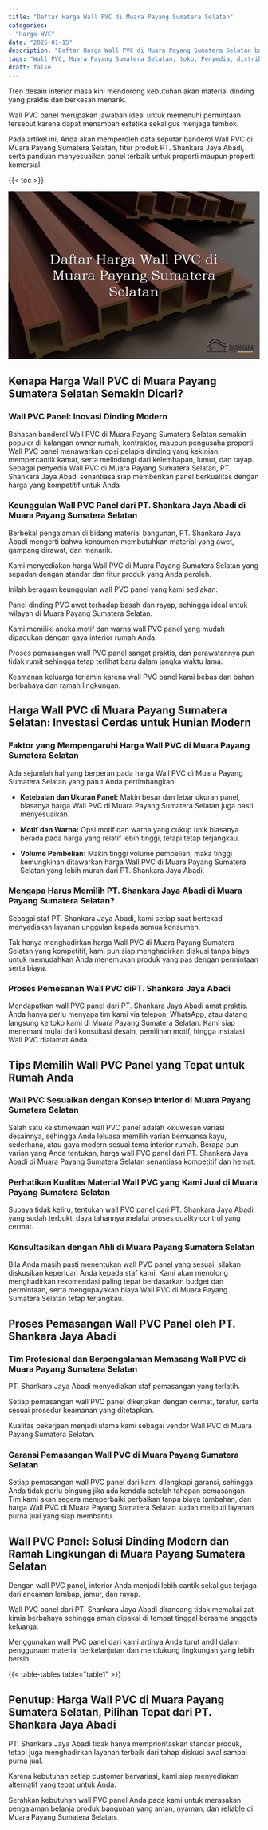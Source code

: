 ```yaml
---
title: "Daftar Harga Wall PVC di Muara Payang Sumatera Selatan"
categories: 
- "Harga-WVC"
date: "2025-01-15"
description: "Daftar Harga Wall PVC di Muara Payang Sumatera Selatan bagi hunian, office, serta ritel. Produk berkualitas, variasi motif, warna modern, beserta layanan penempatan oleh teknisi profesional dan kepastian resmi!|Layanan distribusi Wall PVC di Muara Payang Sumatera Selatan untuk kebutuhan hunian, kantor, maupun ritel, beserta produk terbaik dan penempatan oleh tenaga ahli profesional dan garansi resmi.|Pilihan Wall PVC di Muara Payang Sumatera Selatan yang terpercaya untuk hunian, kantor, dan ritel, dengan material terbaik dan penempatan oleh tenaga ahli ahli serta garansi resmi.|Penjualan Wall PVC di Muara Payang Sumatera Selatan bagi hunian, perkantoran, serta ritel, dengan panel terbaik dan pemasangan ditangani oleh teknisi profesional, lengkap dengan kepastian resmi.}"
tags: "Wall PVC, Muara Payang Sumatera Selatan, toko, Penyedia, distributor"
draft: false
---
```


Tren desain interior masa kini mendorong kebutuhan akan material dinding yang praktis dan berkesan menarik.

Wall PVC panel merupakan jawaban ideal untuk memenuhi permintaan tersebut karena dapat menambah estetika sekaligus menjaga tembok.

Pada artikel ini, Anda akan memperoleh data seputar banderol Wall PVC di Muara Payang Sumatera Selatan, fitur produk PT. Shankara Jaya Abadi, serta panduan menyesuaikan panel terbaik untuk properti maupun properti komersial.

{{< toc >}}

![Daftar Harga Wall PVC di Muara Payang Sumatera Selatan](/images/Harga-WVC/Daftar-Harga-Wall-PVC-di-Muara-Payang-Sumatera-Selatan.png)


## Kenapa Harga Wall PVC di Muara Payang Sumatera Selatan Semakin Dicari?

### Wall PVC Panel: Inovasi Dinding Modern

Bahasan banderol Wall PVC di Muara Payang Sumatera Selatan semakin populer di kalangan owner rumah, kontraktor, maupun pengusaha properti. Wall PVC panel menawarkan opsi pelapis dinding yang kekinian, mempercantik kamar, serta melindungi dari kelembapan, lumut, dan rayap. Sebagai penyedia Wall PVC di Muara Payang Sumatera Selatan, PT. Shankara Jaya Abadi senantiasa siap memberikan panel berkualitas dengan harga yang kompetitif untuk Anda

### Keunggulan Wall PVC Panel dari PT. Shankara Jaya Abadi di Muara Payang Sumatera Selatan

Berbekal pengalaman di bidang material bangunan, PT. Shankara Jaya Abadi mengerti bahwa konsumen membutuhkan material yang awet, gampang dirawat, dan menarik.

Kami menyediakan harga Wall PVC di Muara Payang Sumatera Selatan yang sepadan dengan standar dan fitur produk yang Anda peroleh.

Inilah beragam keunggulan wall PVC panel yang kami sediakan:

Panel dinding PVC awet terhadap basah dan rayap, sehingga ideal untuk wilayah di Muara Payang Sumatera Selatan.

Kami memiliki aneka motif dan warna wall PVC panel yang mudah dipadukan dengan gaya interior rumah Anda.

Proses pemasangan wall PVC panel sangat praktis, dan perawatannya pun tidak rumit sehingga tetap terlihat baru dalam jangka waktu lama.

Keamanan keluarga terjamin karena wall PVC panel kami bebas dari bahan berbahaya dan ramah lingkungan.

## Harga Wall PVC di Muara Payang Sumatera Selatan: Investasi Cerdas untuk Hunian Modern

### Faktor yang Mempengaruhi Harga Wall PVC di Muara Payang Sumatera Selatan

Ada sejumlah hal yang berperan pada harga Wall PVC di Muara Payang Sumatera Selatan yang patut Anda pertimbangkan.

- **Ketebalan dan Ukuran Panel:** Makin besar dan lebar ukuran panel, biasanya harga Wall PVC di Muara Payang Sumatera Selatan juga pasti menyesuaikan.

- **Motif dan Warna:** Opsi motif dan warna yang cukup unik biasanya berada pada harga yang relatif lebih tinggi, tetapi tetap terjangkau.

- **Volume Pembelian:** Makin tinggi volume pembelian, maka tinggi kemungkinan ditawarkan harga Wall PVC di Muara Payang Sumatera Selatan yang lebih murah dari PT. Shankara Jaya Abadi.

### Mengapa Harus Memilih PT. Shankara Jaya Abadi di Muara Payang Sumatera Selatan?

Sebagai staf PT. Shankara Jaya Abadi, kami setiap saat bertekad menyediakan layanan unggulan kepada semua konsumen.

Tak hanya menghadirkan harga Wall PVC di Muara Payang Sumatera Selatan yang kompetitif, kami pun siap menghadirkan diskusi tanpa biaya untuk memudahkan Anda menemukan produk yang pas dengan permintaan serta biaya.

### Proses Pemesanan Wall PVC diPT. Shankara Jaya Abadi

Mendapatkan wall PVC panel dari PT. Shankara Jaya Abadi amat praktis. Anda hanya perlu menyapa tim kami via telepon, WhatsApp, atau datang langsung ke toko kami di Muara Payang Sumatera Selatan. Kami siap menemani mulai dari konsultasi desain, pemilihan motif, hingga instalasi Wall PVC dialamat Anda.

## Tips Memilih Wall PVC Panel yang Tepat untuk Rumah Anda

### Wall PVC Sesuaikan dengan Konsep Interior di Muara Payang Sumatera Selatan

Salah satu keistimewaan wall PVC panel adalah keluwesan variasi desainnya, sehingga Anda leluasa memilih varian bernuansa kayu, sederhana, atau gaya modern sesuai tema interior rumah. Berapa pun varian yang Anda tentukan, harga wall PVC panel dari PT. Shankara Jaya Abadi di Muara Payang Sumatera Selatan senantiasa kompetitif dan hemat.

### Perhatikan Kualitas Material Wall PVC yang Kami Jual di Muara Payang Sumatera Selatan

Supaya tidak keliru, tentukan wall PVC panel dari PT. Shankara Jaya Abadi yang sudah terbukti daya tahannya melalui proses quality control yang cermat.

### Konsultasikan dengan Ahli di Muara Payang Sumatera Selatan

Bila Anda masih pasti menentukan wall PVC panel yang sesuai, silakan diskusikan keperluan Anda kepada staf kami. Kami akan menolong menghadirkan rekomendasi paling tepat berdasarkan budget dan permintaan, serta mengupayakan biaya Wall PVC di Muara Payang Sumatera Selatan tetap terjangkau.

## Proses Pemasangan Wall PVC Panel oleh PT. Shankara Jaya Abadi

### Tim Profesional dan Berpengalaman Memasang Wall PVC di Muara Payang Sumatera Selatan

PT. Shankara Jaya Abadi menyediakan staf pemasangan yang terlatih.

Setiap pemasangan wall PVC panel dikerjakan dengan cermat, teratur, serta sesuai prosedur keamanan yang ditetapkan.

Kualitas pekerjaan menjadi utama kami sebagai vendor Wall PVC di Muara Payang Sumatera Selatan.

### Garansi Pemasangan Wall PVC di Muara Payang Sumatera Selatan

Setiap pemasangan wall PVC panel dari kami dilengkapi garansi, sehingga Anda tidak perlu bingung jika ada kendala setelah tahapan pemasangan. Tim kami akan segera memperbaiki perbaikan tanpa biaya tambahan, dan harga Wall PVC di Muara Payang Sumatera Selatan sudah meliputi layanan purna jual yang siap membantu.

## Wall PVC Panel: Solusi Dinding Modern dan Ramah Lingkungan di Muara Payang Sumatera Selatan

Dengan wall PVC panel, interior Anda menjadi lebih cantik sekaligus terjaga dari ancaman lembap, jamur, dan rayap.

Wall PVC panel dari PT. Shankara Jaya Abadi dirancang tidak memakai zat kimia berbahaya sehingga aman dipakai di tempat tinggal bersama anggota keluarga.

Menggunakan wall PVC panel dari kami artinya Anda turut andil dalam penggunaan material berkelanjutan dan mendukung lingkungan yang lebih bersih.

{{< table-tables table="table1" >}}

## Penutup: Harga Wall PVC di Muara Payang Sumatera Selatan, Pilihan Tepat dari PT. Shankara Jaya Abadi

PT. Shankara Jaya Abadi tidak hanya memprioritaskan standar produk, tetapi juga menghadirkan layanan terbaik dari tahap diskusi awal sampai purna jual.

Karena kebutuhan setiap customer bervariasi, kami siap menyediakan alternatif yang tepat untuk Anda.

Serahkan kebutuhan wall PVC panel Anda pada kami untuk merasakan pengalaman belanja produk bangunan yang aman, nyaman, dan reliable di Muara Payang Sumatera Selatan.